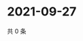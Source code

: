 # 2021-09-27

共 0 条

<!-- BEGIN -->
<!-- 最后更新时间 Mon Sep 27 2021 08:50:08 GMT+0800 (China Standard Time) -->

<!-- END -->
